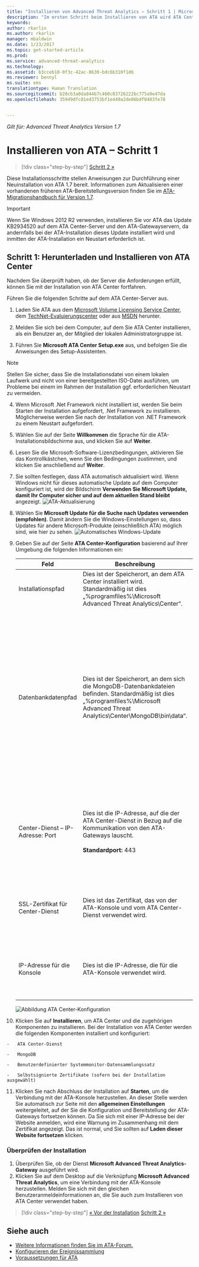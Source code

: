 ```yaml
---
title: "Installieren von Advanced Threat Analytics – Schritt 1 | Microsoft-Dokumentation"
description: "Im ersten Schritt beim Installieren von ATA wird ATA Center auf den ausgewählten Server heruntergeladen und dort installiert."
keywords: 
author: rkarlin
ms.author: rkarlin
manager: mbaldwin
ms.date: 1/23/2017
ms.topic: get-started-article
ms.prod: 
ms.service: advanced-threat-analytics
ms.technology: 
ms.assetid: b3cceb18-0f3c-42ac-8630-bdc6b310f1d6
ms.reviewer: bennyl
ms.suite: ems
translationtype: Human Translation
ms.sourcegitcommit: b28cb3a0da844b7c460c03726222bc775a9e47da
ms.openlocfilehash: 35949dfc81ed3753bf1e449a2de06bdf0403fe78


---
```


*Gilt für: Advanced Threat Analytics Version 1.7*



# <a name="install-ata---step-1"></a>Installieren von ATA – Schritt 1

>[!div class="step-by-step"]
[Schritt 2 »](install-ata-step2.md)

Diese Installationsschritte stellen Anweisungen zur Durchführung einer Neuinstallation von ATA 1.7 bereit. Informationen zum Aktualisieren einer vorhandenen früheren ATA-Bereitstellungsversion finden Sie im [ATA-Migrationshandbuch für Version 1.7](/advanced-threat-analytics/understand-explore/ata-update-1.7-migration-guide).

> [!IMPORTANT] 
> Wenn Sie Windows 2012 R2 verwenden, installieren Sie vor ATA das Update KB2934520 auf dem ATA Center-Server und den ATA-Gatewayservern, da andernfalls bei der ATA-Installation dieses Update installiert wird und inmitten der ATA-Installation ein Neustart erforderlich ist.

## <a name="step-1-download-and-install-the-ata-center"></a>Schritt 1: Herunterladen und Installieren von ATA Center
Nachdem Sie überprüft haben, ob der Server die Anforderungen erfüllt, können Sie mit der Installation von ATA Center fortfahren.

Führen Sie die folgenden Schritte auf dem ATA Center-Server aus.

1.  Laden Sie ATA aus dem [Microsoft Volume Licensing Service Center](https://www.microsoft.com/Licensing/servicecenter/default.aspx), dem [TechNet-Evaluierungscenter](http://www.microsoft.com/evalcenter/) oder aus [MSDN](https://msdn.microsoft.com/subscriptions/downloads) herunter.

2.  Melden Sie sich bei dem Computer, auf dem Sie ATA Center installieren, als ein Benutzer an, der Mitglied der lokalen Administratorgruppe ist.

3.  Führen Sie **Microsoft ATA Center Setup.exe** aus, und befolgen Sie die Anweisungen des Setup-Assistenten.

> [!NOTE]   
> Stellen Sie sicher, dass Sie die Installationsdatei von einem lokalen Laufwerk und nicht von einer bereitgestellten ISO-Datei ausführen, um Probleme bei einem im Rahmen der Installation ggf. erforderlichen Neustart zu vermeiden.   

4.  Wenn Microsoft .Net Framework nicht installiert ist, werden Sie beim Starten der Installation aufgefordert, .Net Framework zu installieren. Möglicherweise werden Sie nach der Installation von .NET Framework zu einem Neustart aufgefordert.
5.  Wählen Sie auf der Seite **Willkommen** die Sprache für die ATA-Installationsbildschirme aus, und klicken Sie auf **Weiter**.

6.  Lesen Sie die Microsoft-Software-Lizenzbedingungen, aktivieren Sie das Kontrollkästchen, wenn Sie den Bedingungen zustimmen, und klicken Sie anschließend auf **Weiter**.

7.  Sie sollten festlegen, dass ATA automatisch aktualisiert wird. Wenn Windows nicht für dieses automatische Update auf dem Computer konfiguriert ist, wird der Bildschirm **Verwenden Sie Microsoft Update, damit Ihr Computer sicher und auf dem aktuellen Stand bleibt** angezeigt. 
    ![ATA-Aktualisierung](media/ata_ms_update.png)

8. Wählen Sie **Microsoft Update für die Suche nach Updates verwenden (empfohlen)**. Damit ändern Sie die Windows-Einstellungen so, dass Updates für andere Microsoft-Produkte (einschließlich ATA) möglich sind, wie hier zu sehen. 
    ![Automatisches Windows-Update](media/ata_installupdatesautomatically.png)

8.  Geben Sie auf der Seite **ATA Center-Konfiguration** basierend auf Ihrer Umgebung die folgenden Informationen ein:

    |Feld|Beschreibung|Kommentare|
    |---------|---------------|------------|
    |Installationspfad|Dies ist der Speicherort, an dem ATA Center installiert wird. Standardmäßig ist dies „%programfiles%\Microsoft Advanced Threat Analytics\Center“.|Behalten Sie den Standardwert bei.|
    |Datenbankdatenpfad|Dies ist der Speicherort, an dem sich die MongoDB-Datenbankdateien befinden. Standardmäßig ist dies „%programfiles%\Microsoft Advanced Threat Analytics\Center\MongoDB\bin\data“.|Ändern Sie den Speicherort, sodass ausreichend Speicherplatz für Ihre Größenanpassung verfügbar ist. **Hinweis:** <ul><li>In Produktionsumgebungen sollten Sie ein Laufwerk verwenden, das der Kapazitätsplanung entsprechend über ausreichend Speicherplatz verfügt.</li><li>Für umfangreiche Bereitstellungen sollte sich die Datenbank auf einem separaten physischen Datenträger befinden.</li></ul>Informationen zur Größenanpassung finden Sie unter [ATA-Kapazitätsplanung](/advanced-threat-analytics/plan-design/ata-capacity-planning).|
    |Center-Dienst – IP-Adresse: Port|Dies ist die IP-Adresse, auf die der ATA Center-Dienst in Bezug auf die Kommunikation von den ATA-Gateways lauscht.<br /><br />**Standardport:** 443|Klicken Sie auf den Pfeil nach unten, um die vom ATA Center-Dienst verwendete IP-Adresse auszuwählen.<br /><br />Die IP-Adresse und der Port des ATA Center-Diensts müssen sich von der IP-Adresse und dem Port der ATA-Konsole unterscheiden. Ändern Sie daher den Port der ATA-Konsole.|
    |SSL-Zertifikat für Center-Dienst|Dies ist das Zertifikat, das von der ATA-Konsole und vom ATA Center-Dienst verwendet wird.|Klicken Sie auf das Schlüsselsymbol, um ein installiertes Zertifikat auszuwählen oder bei der Bereitstellung in einer Testumgebung ein selbstsigniertes Zertifikat zu überprüfen.|
    |IP-Adresse für die Konsole|Dies ist die IP-Adresse, die für die ATA-Konsole verwendet wird.|Klicken Sie auf den Pfeil nach unten, um die von der ATA-Konsole verwendete IP-Adresse auszuwählen. **Hinweis:** Notieren Sie sich diese IP-Adresse für den Zugriff auf die ATA-Konsole über das ATA-Gateway.|
    
    ![Abbildung ATA Center-Konfiguration](media/ATA-Center-Configuration.png)

10.  Klicken Sie auf **Installieren**, um ATA Center und die zugehörigen Komponenten zu installieren.
    Bei der Installation von ATA Center werden die folgenden Komponenten installiert und konfiguriert:

    -   ATA Center-Dienst

    -   MongoDB

    -   Benutzerdefinierter Systemmonitor-Datensammlungssatz

    -   Selbstsignierte Zertifikate (sofern bei der Installation ausgewählt)

11.  Klicken Sie nach Abschluss der Installation auf **Starten**, um die Verbindung mit der ATA-Konsole herzustellen.
An dieser Stelle werden Sie automatisch zur Seite mit den **allgemeinen Einstellungen** weitergeleitet, auf der Sie die Konfiguration und Bereitstellung der ATA-Gateways fortsetzen können.
Da Sie sich mit einer IP-Adresse bei der Website anmelden, wird eine Warnung im Zusammenhang mit dem Zertifikat angezeigt. Das ist normal, und Sie sollten auf **Laden dieser Website fortsetzen** klicken.

### <a name="validate-installation"></a>Überprüfen der Installation

1.  Überprüfen Sie, ob der Dienst **Microsoft Advanced Threat Analytics-Gateway** ausgeführt wird.
2.  Klicken Sie auf dem Desktop auf die Verknüpfung **Microsoft Advanced Threat Analytics**, um eine Verbindung mit der ATA-Konsole herzustellen. Melden Sie sich mit den gleichen Benutzeranmeldeinformationen an, die Sie auch zum Installieren von ATA Center verwendet haben.



>[!div class="step-by-step"]
[« Vor der Installation](configure-port-mirroring.md)
[Schritt 2 »](install-ata-step2.md)

## <a name="see-also"></a>Siehe auch

- [Weitere Informationen finden Sie im ATA-Forum.](https://social.technet.microsoft.com/Forums/security/home?forum=mata)
- [Konfigurieren der Ereignissammlung](configure-event-collection.md)
- [Voraussetzungen für ATA](/advanced-threat-analytics/plan-design/ata-prerequisites)




<!--HONumber=Feb17_HO1-->


